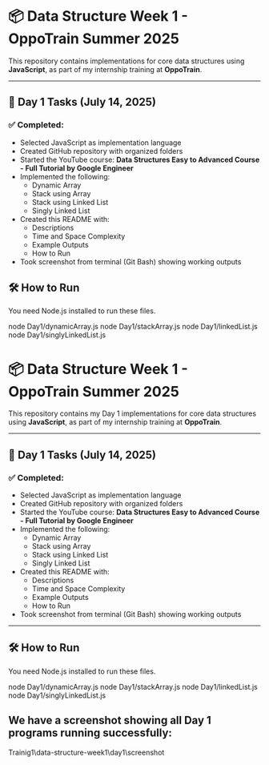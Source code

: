 # 📦 Data Structure Week 1 - OppoTrain Summer 2025

This repository contains implementations for core data structures using **JavaScript**, as part of my internship training at **OppoTrain**.

---

## 📅 Day 1 Tasks (July 14, 2025)

### ✅ Completed:

- Selected JavaScript as implementation language
- Created GitHub repository with organized folders
- Started the YouTube course:
  **Data Structures Easy to Advanced Course - Full Tutorial by Google Engineer**
- Implemented the following:
  - Dynamic Array
  - Stack using Array
  - Stack using Linked List
  - Singly Linked List
- Created this README with:
  - Descriptions
  - Time and Space Complexity
  - Example Outputs
  - How to Run
- Took screenshot from terminal (Git Bash) showing working outputs


## 🛠️ How to Run

You need Node.js installed to run these files.

node Day1/dynamicArray.js
node Day1/stackArray.js
node Day1/linkedList.js
node Day1/singlyLinkedList.js

# 📦 Data Structure Week 1 - OppoTrain Summer 2025

This repository contains my Day 1 implementations for core data structures using **JavaScript**, as part of my internship training at **OppoTrain**.

---

## 📅 Day 1 Tasks (July 14, 2025)

### ✅ Completed:

- Selected JavaScript as implementation language
- Created GitHub repository with organized folders
- Started the YouTube course:
  **Data Structures Easy to Advanced Course - Full Tutorial by Google Engineer**
- Implemented the following:
  - Dynamic Array
  - Stack using Array
  - Stack using Linked List
  - Singly Linked List
- Created this README with:
  - Descriptions
  - Time and Space Complexity
  - Example Outputs
  - How to Run
- Took screenshot from terminal (Git Bash) showing working outputs

---

## 🛠️ How to Run

You need Node.js installed to run these files.

node Day1/dynamicArray.js
node Day1/stackArray.js
node Day1/linkedList.js
node Day1/singlyLinkedList.js

## We have a screenshot showing all Day 1 programs running successfully: 
Trainig1\data-structure-week1\day1\screenshot








